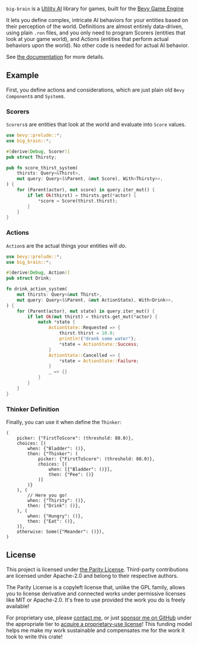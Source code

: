 `big-brain` is a [Utility AI](https://en.wikipedia.org/wiki/Utility_system)
library for games, built for the [Bevy Game Engine](https://bevyengine.org/)

It lets you define complex, intricate AI behaviors for your entities based on
their perception of the world. Definitions are almost entirely data-driven,
using plain `.ron` files, and you only need to program Scorers (entities that
look at your game world), and Actions (entities that perform actual behaviors
upon the world). No other code is needed for actual AI behavior.

See [the documentation](https://docs.rs/big-brain) for more details.

## Example

First, you define actions and considerations, which are just plain old `Bevy`
`Component`s and `System`s.

### Scorers

`Scorers`s are entities that look at the world and evaluate into `Score` values.

```rust
use bevy::prelude::*;
use big_brain::*;

#[derive(Debug, Scorer)]
pub struct Thirsty;

pub fn score_thirst_system(
    thirsts: Query<&Thirst>,
    mut query: Query<(&Parent, &mut Score), With<Thirsty>>,
) {
    for (Parent(actor), mut score) in query.iter_mut() {
        if let Ok(thirst) = thirsts.get(*actor) {
            *score = Score(thirst.thirst);
        }
    }
}
```

### Actions

`Action`s are the actual things your entities will _do_.

```rust
use bevy::prelude::*;
use big_brain::*;

#[derive(Debug, Action)]
pub struct Drink;

fn drink_action_system(
    mut thirsts: Query<&mut Thirst>,
    mut query: Query<(&Parent, &mut ActionState), With<Drink>>,
) {
    for (Parent(actor), mut state) in query.iter_mut() {
        if let Ok(mut thirst) = thirsts.get_mut(*actor) {
            match *state {
                ActionState::Requested => {
                    thirst.thirst = 10.0;
                    println!("drank some water");
                    *state = ActionState::Success;
                }
                ActionState::Cancelled => {
                    *state = ActionState::Failure;
                }
                _ => {}
            }
        }
    }
}
```

### Thinker Definition

Finally, you can use it when define the `Thinker`:

```ron
(
    picker: {"FirstToScore": (threshold: 80.0)},
    choices: [(
        when: {"Bladder": ()},
        then: {"Thinker": (
            picker: {"FirstToScore": (threshold: 80.0)},
            choices: [(
                when: [{"Bladder": ()}],
                then: {"Pee": ()}
            )]
        )}
    ), (
        // Here you go!
        when: {"Thirsty": ()},
        then: {"Drink": ()},
    ), (
        when: {"Hungry": ()},
        then: {"Eat": ()},
    )],
    otherwise: Some({"Meander": ()}),
)

```

## License

This project is licensed under [the Parity License](LICENSE.md). Third-party contributions are licensed under Apache-2.0 and belong to their respective authors.

The Parity License is a copyleft license that, unlike the GPL family, allows you to license derivative and connected works under permissive licenses like MIT or Apache-2.0. It's free to use provided the work you do is freely available!

For proprietary use, please [contact me](mailto:kzm@zkat.tech?subject=big-brain%20license), or just [sponsor me on GitHub](https://github.com/users/zkat/sponsorship) under the appropriate tier to [acquire a proprietary-use license](LICENSE-PATRON.md)! This funding model helps me make my work sustainable and compensates me for the work it took to write this crate!

